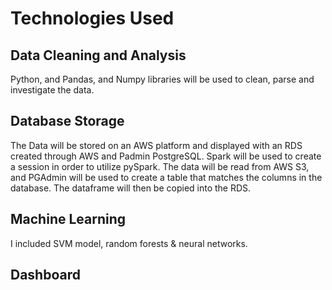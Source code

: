 # Technologies Used

## Data Cleaning and Analysis
Python, and Pandas, and Numpy libraries will be used to clean, parse and investigate the data.

## Database Storage
The Data will be stored on an AWS platform and displayed with an RDS created through AWS and Padmin PostgreSQL. Spark will be used to create a session in order to utilize pySpark. The data will be read from AWS S3, and PGAdmin will be used to create a table that matches the columns in the database. The dataframe will then be copied into the RDS.

## Machine Learning
I included SVM model, random forests & neural networks.

## Dashboard 
